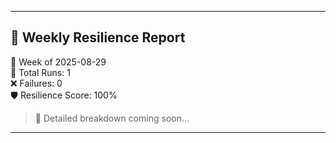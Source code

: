 ﻿---

## 📆 Weekly Resilience Report  
📅 Week of 2025-08-29  
🧪 Total Runs: 1  
❌ Failures: 0  
🛡️ Resilience Score: 100%

> 📌 Detailed breakdown coming soon...

---  
